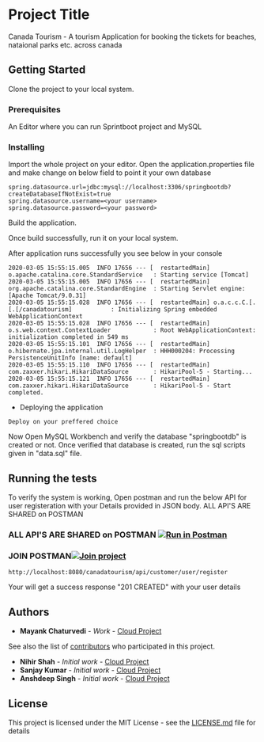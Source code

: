 # Project Title

Canada Tourism - A tourism Application for booking the tickets for beaches, nataional parks etc. across canada

## Getting Started

Clone the project to your local system.

### Prerequisites

An Editor where you can run Sprintboot project and MySQL

### Installing

Import the whole project on your editor.
Open the application.properties file and make change on below field to point it your own database

```
spring.datasource.url=jdbc:mysql://localhost:3306/springbootdb?createDatabaseIfNotExist=true
spring.datasource.username=<your username>
spring.datasource.password=<your password>

```

Build the application.

Once build successfully, run it on your local system. 

After application runs successfully you see below in your console

```
2020-03-05 15:55:15.005  INFO 17656 --- [  restartedMain] o.apache.catalina.core.StandardService   : Starting service [Tomcat]
2020-03-05 15:55:15.005  INFO 17656 --- [  restartedMain] org.apache.catalina.core.StandardEngine  : Starting Servlet engine: [Apache Tomcat/9.0.31]
2020-03-05 15:55:15.028  INFO 17656 --- [  restartedMain] o.a.c.c.C.[.[.[/canadatourism]           : Initializing Spring embedded WebApplicationContext
2020-03-05 15:55:15.028  INFO 17656 --- [  restartedMain] o.s.web.context.ContextLoader            : Root WebApplicationContext: initialization completed in 549 ms
2020-03-05 15:55:15.101  INFO 17656 --- [  restartedMain] o.hibernate.jpa.internal.util.LogHelper  : HHH000204: Processing PersistenceUnitInfo [name: default]
2020-03-05 15:55:15.110  INFO 17656 --- [  restartedMain] com.zaxxer.hikari.HikariDataSource       : HikariPool-5 - Starting...
2020-03-05 15:55:15.121  INFO 17656 --- [  restartedMain] com.zaxxer.hikari.HikariDataSource       : HikariPool-5 - Start completed.
```

- Deploying the application

```
Deploy on your preffered choice
```


Now Open MySQL Workbench and verify the database "springbootdb" is created or not.
Once verified that database is created, run the sql scripts given in "data.sql" file.


## Running the tests

To verify the system is working, Open postman and run the below API for user registeration with your Details provided in JSON body.
ALL API'S ARE SHARED on POSTMAN 

### ALL API'S ARE SHARED on POSTMAN [![Run in Postman](https://run.pstmn.io/button.svg)](https://app.getpostman.com/run-collection/7ea30c0621b7756e8608)
### JOIN POSTMAN[![Join project](https://run.pstmn.io/button.svg)](https://app.getpostman.com/join-team?invite_code=31fd3f45f9ef5ef0a8093574dae30576&ws=1ea50b19-3661-47e0-b1e2-194833c7c220)

```
http://localhost:8080/canadatourism/api/customer/user/register
```

Your will get a success response "201 CREATED" with your user details



## Authors

* **Mayank Chaturvedi** - *Work* - [Cloud Project](https://github.com/mchaturv/Canada-Tourism---User-Sevice)


See also the list of [contributors](https://github.com/your/project/contributors) who participated in this project.
* **Nihir Shah** - *Initial work* - [Cloud Project](https://git.cs.dal.ca/npshah/cloud-project)
* **Sanjay Kumar** - *Initial work* - [Cloud Project](https://git.cs.dal.ca/npshah/cloud-project)
* **Anshdeep Singh** - *Initial work* - [Cloud Project](https://git.cs.dal.ca/mayank/cloud-project)

## License

This project is licensed under the MIT License - see the [LICENSE.md](LICENSE.md) file for details


